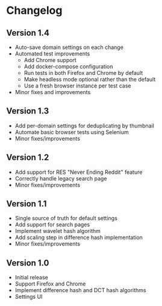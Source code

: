 # Changelog

## Version 1.4
- Auto-save domain settings on each change
- Automated test improvements
    - Add Chrome support
    - Add docker-compose configuration
    - Run tests in both Firefox and Chrome by default
    - Make headless mode optional rather than the default
    - Use a fresh browser instance per test case
- Minor fixes and improvements

## Version 1.3

- Add per-domain settings for deduplicating by thumbnail
- Automate basic browser tests using Selenium
- Minor fixes/improvements

## Version 1.2

- Add support for RES "Never Ending Reddit" feature
- Correctly handle legacy search page
- Minor fixes/improvements

## Version 1.1

- Single source of truth for default settings
- Add support for search pages
- Implement wavelet hash algorithm
- Add scaling step in difference hash implementation
- Minor fixes/improvements

## Version 1.0

- Initial release
- Support Firefox and Chrome
- Implement difference hash and DCT hash algorithms
- Settings UI
